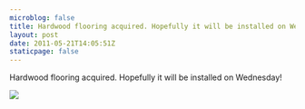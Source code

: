 ```yaml
---
microblog: false
title: Hardwood flooring acquired. Hopefully it will be installed on Wednesday!
layout: post
date: 2011-05-21T14:05:51Z
staticpage: false
---
```


Hardwood flooring acquired. Hopefully it will be installed on Wednesday!

![](http://25.media.tumblr.com/tumblr_llkd9tFAzP1qzpdrho1_1280.jpg)
